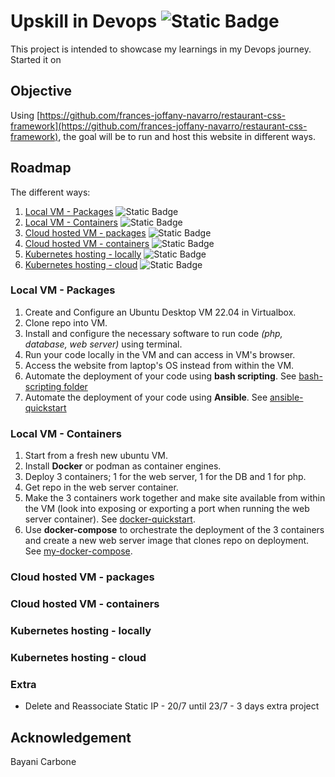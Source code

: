 # Upskill in Devops ![Static Badge](https://img.shields.io/badge/In%20progress-royalblue)
This project is intended to showcase my learnings in my Devops journey. Started it on

## Objective
Using [https://github.com/frances-joffany-navarro/restaurant-css-framework](https://github.com/frances-joffany-navarro/restaurant-css-framework), the goal will be to run and host this website in different ways.

## Roadmap
The different ways:
1. [Local VM - Packages](#local-vm-packages) ![Static Badge](https://img.shields.io/badge/Done-darkgreen)
2. [Local VM - Containers](#local-vm-containers) ![Static Badge](https://img.shields.io/badge/Done-darkgreen)
3. [Cloud hosted VM - packages](#cloud-hosted-vm-packages) ![Static Badge](https://img.shields.io/badge/Done-darkgreen)
4. [Cloud hosted VM - containers](#cloud-hosted-vm-containers) ![Static Badge](https://img.shields.io/badge/Done-darkgreen)
5. [Kubernetes hosting - locally](#kubernetes-hosting-locally) ![Static Badge](https://img.shields.io/badge/To%20do-grey)
6. [Kubernetes hosting - cloud](#kubernetes-hosting-cloud) ![Static Badge](https://img.shields.io/badge/To%20do-grey)

<a id="local-vm-packages"></a>
### Local VM - Packages
1. Create and Configure an Ubuntu Desktop VM 22.04 in Virtualbox.
2. Clone repo into VM.
3. Install and configure the necessary software to run code *(php, database, web server)* using terminal.
4. Run your code locally in the VM and can access in VM's browser.
5. Access the website from laptop's OS instead from within the VM.
6. Automate the deployment of your code using **bash scripting**. See [bash-scripting folder](https://github.com/frances-joffany-navarro/upskill-devops/tree/main/bash-scripting)
7. Automate the deployment of your code using **Ansible**. See [ansible-quickstart](https://github.com/frances-joffany-navarro/upskill-devops/tree/main/ansible_quickstart)

<a id="local-vm-containers"></a>
### Local VM - Containers 
1. Start from a fresh new ubuntu VM.
2. Install **Docker** or podman as container engines.
3. Deploy 3 containers; 1 for the web server, 1 for the DB and 1 for php.
4. Get repo in the web server container.
5. Make the 3 containers work together and make site available from within the VM (look into exposing or exporting a port when running the web server container). See [docker-quickstart](https://github.com/frances-joffany-navarro/upskill-devops/tree/main/docker_quickstart).
6. Use **docker-compose** to orchestrate the deployment of the 3 containers and create a new web server image that clones repo on deployment. See [my-docker-compose](https://github.com/frances-joffany-navarro/upskill-devops/tree/main/my-docker-compose).

<a id="cloud-hosted-vm-packages"></a>
### Cloud hosted VM - packages

<a id="cloud-hosted-vm-containers"></a>
### Cloud hosted VM - containers

<a id="kubernetes-hosting-locally"></a>
### Kubernetes hosting - locally

<a id="kubernetes-hosting-cloud"></a>
### Kubernetes hosting - cloud

### Extra
- Delete and Reassociate Static IP - 20/7 until 23/7 -  3 days extra project 

## Acknowledgement
Bayani Carbone
